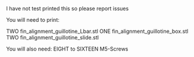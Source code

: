 I have not test printed this so please report issues

You will need to print:

TWO fin_alignment_guillotine_Lbar.stl
ONE fin_alignment_guillotine_box.stl
TWO fin_alignment_guillotine_slide.stl

You will also need:
EIGHT to SIXTEEN M5-Screws

